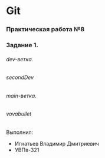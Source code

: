 # Git
### Практическая работа №8
### Задание 1.

###### dev-ветка.
###### secondDev

###### main-ветка.
###### vovabullet

Выполнил:
* Игнатьев Владимир Дмитриевич
* УВПв-321
